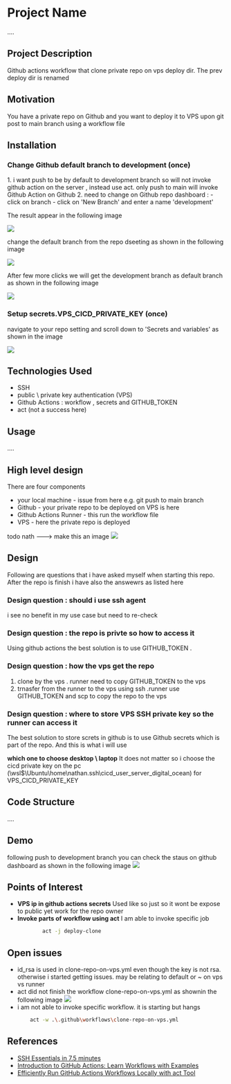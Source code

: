 <h1>Project Name</h1>
....

<h2>Project Description</h2>
Github actions workflow that clone private repo on vps deploy dir. The prev deploy dir is renamed  

<h2>Motivation</h2>
You have a private repo on Github and you want to deploy it to VPS upon git post to main branch using a workflow file

<h2>Installation</h2>

<h3>Change Github default branch to development (once)</h3>
1. i want push to be by default to development branch so will not invoke github action on the server , instead use act. only push to main will invoke Github Action on Github
2. need to change on Github repo dashboard :
- click on branch
- click on 'New Branch' and enter a name 'development'
  
The result appear in the following image

<img src='./figs/created-development-branch-on-github-dashboard.png'/>

change the default branch from the repo dseeting as shown in the following image

<img src='./figs/change-default-branch.png'/>

After few more clicks we will get the development branch as default branch as shown in the following image

<img src='./figs/development-is-default-branch.png'>

<h3>Setup secrets.VPS_CICD_PRIVATE_KEY (once)</h3>

navigate to your repo setting and scroll down to 'Secrets and variables' as shown in the image

<img src='./figs/setting-secrets.png'>



<h2>Technologies Used</h2>
<ul>
<li>SSH</li>
 <li>public \ private key authentication (VPS)</li>
<li>Github Actions : workflow , secrets and GITHUB_TOKEN</li>
<li>act (not a success here)</li>
</ul>


<h2>Usage</h2>
....


<h2>High level design</h2>
There are four components
<ul>
<li>your local machine - issue from here e.g. git push to main branch</li>
<li>Github - your private repo to be deployed on VPS is here</li>
<li>Github Actions Runner - this run the workflow file</li>
<li>VPS - here the private repo is deployed</li>

</ul>
todo nath ---> make this an image
<img src='./figs/high-level-schema.drawio'/>

<h2>Design</h2>

Following are questions that i have asked myself when starting this repo. After the repo is finish i have also the answewrs as listed here

<h3>Design question : should i use ssh agent</h3>
i see no benefit in my use case but need to re-check

<h3>Design question : the repo is privte so how to access it</h3>
Using github actions the best solution is to use GITHUB_TOKEN .

<h3>Design question : how the vps get the repo</h3>

<ol>
<li>clone by the vps . runner need to copy GITHUB_TOKEN to the vps</li>
<li>trnasfer from the runner to the vps using ssh .runner use GITHUB_TOKEN and scp to copy the repo to the vps</li>
</ol>



<h3>Design question : where to store VPS SSH private key so the runner can access it </h3>
The best solution to store screts in github is to use Github secrets which is part of the repo. And this is what i will use

<strong>which one to choose desktop \ laptop</strong>
It does not matter so i choose the cicd private key on the pc (\\wsl$\Ubuntu\home\nathan\.ssh\cicd_user_server_digital_ocean) for VPS_CICD_PRIVATE_KEY 

<h2>Code Structure</h2>
....

<h2>Demo</h2>
following push to development branch you can check the staus on github dashboard as shown in the following image

<img src='./figs/deploy-clone-success.png'/>

<h2>Points of Interest</h2>
<ul>
<li><strong>VPS ip in github actions secrets</strong>
Used like so just so it wont be expose to public yet work for the repo owner
</li>

<li><strong>Invoke parts of workflow using act</strong>
I am able to invoke specific job

```bash
        act -j deploy-clone
```

</li>
   
</ul>

<h2>Open issues</h2>
<ul>
<li>id_rsa is used in clone-repo-on-vps.yml even though the key is not rsa. otherwise i started getting issues. may be relating to default or ~ on vps vs runner</li>
 <li>act did not finish the workflow clone-repo-on-vps.yml as shownin the following image
 
 <img src='./figs/act-fails.png'/>

 </li>
 <li>i am not able to invoke specific workflow. it is starting but hangs

```bash
    act -w .\.github\workflows\clone-repo-on-vps.yml
```   
</li>
</ul>

<h2>References</h2>
<ul>
    <li><a href='https://www.youtube.com/watch?v=R48-UaZ4q1k'>SSH Essentials in 7.5 minutes </a></li>
    <li><a href='https://youtu.be/x239z6DdE0A?si=Di81DK0RrphVxkmZ'>Introduction to GitHub Actions: Learn Workflows with Examples</a></li>
    <li><a href='https://youtu.be/Mir-uLSQmwA?si=IYPgxQBjJOLtvGod'>Efficiently Run GitHub Actions Workflows Locally with act Tool </a></li>
    
</ul>
